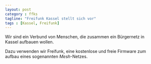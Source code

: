 ```yaml
---
layout: post
category : ffks
tagline: "Freifunk Kassel stellt sich vor"
tags : [Kassel, Freifunk]
---
```


Wir sind ein Verbund von Menschen, die zusammen ein Bürgernetz in Kassel aufbauen
wollen.

Dazu verwenden wir Freifunk, eine kostenlose und freie Firmware zum aufbau eines
sogenannten *Mesh*-Netzes.
